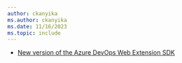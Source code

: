 ```yaml
---
author: ckanyika
ms.author: ckanyika
ms.date: 11/16/2023
ms.topic: include
---
```


- [New version of the Azure DevOps Web Extension SDK ](#new-version-of-the-azure-devops-web-extension-sdk)